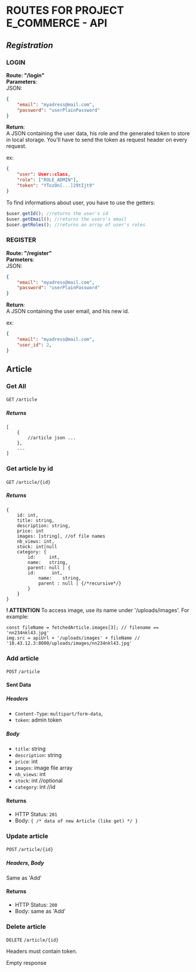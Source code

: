 # ROUTES FOR PROJECT E_COMMERCE - API

## *Registration*

### LOGIN

**Route: "/login"**<br>
**Parameters**:<br>
JSON:<br>
```json
{
	"email": "myadress@mail.com",
	"password": "userPlainPassword"
}
```

**Return**:<br>
A JSON containing the user data, his role and the generated token to store in local storage.
You'll have to send the token as request header on every request.

ex:
```json
{
	"user": User::class,
	"role": ["ROLE_ADMIN"],
	"token": "YTozOn[...]29tIjt9"
}
```

To find informations about user, you have to use the getters:<br>
```javascript
$user.getId(); //returns the user's id
$user.getEmail(); //returns the users's email
$user.getRoles(); //returns an array of user's roles
```

### REGISTER

**Route: "/register"**<br>
**Parmeters**:<br>
JSON:<br>
```json
{
	"email": "myadress@mail.com",
	"password": "userPlainPassword"
}
```

**Return**:<br>
A JSON containing the user email, and his new id.

ex:
```json
{
	"email": "myadress@mail.com",
	"user_id": 2,
}
```




## Article


### Get All

`GET` `/article`

##### Returns
````
[
	{
		//article json ...
	},
	...
]
````



### Get article by id
`GET` `/article/{id}`

##### Returns
````
{
	id: int,
	title: string,
	description: string,
	price: int
	images: [string], //of file names
	nb_views: int,
	stock: int|null
	category: {
		id: 	int,
		name: 	string,
		parent: null | {
		id: 	 int,
			name: 	 string,
			parent : null | {/*recursive*/}
		}
	}
}
````

**! ATTENTION** To access image, use its name under '/uploads/images'. For example:

````
const fileName = fetchedArticle.images[3]; // filename == 'nn234nkl43.jpg'
img.src = apiUrl + '/uploads/images' + fileName // '10.43.12.3:8000/uploads/images/nn234nkl43.jpg'
````



### Add article
`POST` `/article`

#### Sent Data
##### Headers
 * `Content-Type`: `multipart/form-data`,
 * `token`: admin token

##### Body
 * `title`: string
 * `description`: string
 * `price`: int
 * `images`: image file array
 * `nb_views`: int
 * `stock`: int //optional
 * `category`: int //id
 
#### Returns
 * HTTP Status: `201`
 * Body: `{ /* data of new Article (like get) */ }`



### Update article

`POST` `/article/{id}`

##### Headers, Body

Same as 'Add'

#### Returns

 * HTTP Status: `200`
 * Body: same as 'Add'



### Delete article

`DELETE` `/article/{id}`

Headers must contain token.

Empty response
